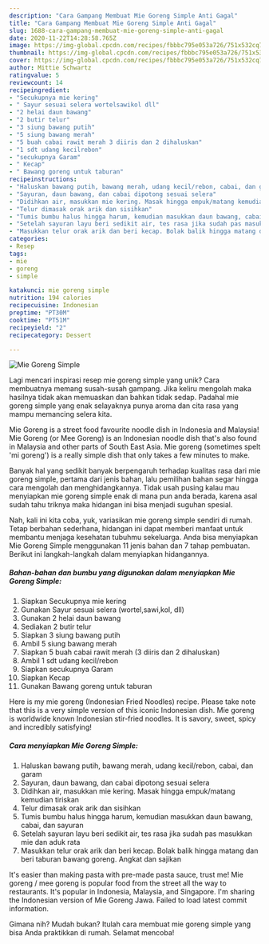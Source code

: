 ```yaml
---
description: "Cara Gampang Membuat Mie Goreng Simple Anti Gagal"
title: "Cara Gampang Membuat Mie Goreng Simple Anti Gagal"
slug: 1688-cara-gampang-membuat-mie-goreng-simple-anti-gagal
date: 2020-11-22T14:28:58.765Z
image: https://img-global.cpcdn.com/recipes/fbbbc795e053a726/751x532cq70/mie-goreng-simple-foto-resep-utama.jpg
thumbnail: https://img-global.cpcdn.com/recipes/fbbbc795e053a726/751x532cq70/mie-goreng-simple-foto-resep-utama.jpg
cover: https://img-global.cpcdn.com/recipes/fbbbc795e053a726/751x532cq70/mie-goreng-simple-foto-resep-utama.jpg
author: Mittie Schwartz
ratingvalue: 5
reviewcount: 14
recipeingredient:
- "Secukupnya mie kering"
- " Sayur sesuai selera wortelsawikol dll"
- "2 helai daun bawang"
- "2 butir telur"
- "3 siung bawang putih"
- "5 siung bawang merah"
- "5 buah cabai rawit merah 3 diiris dan 2 dihaluskan"
- "1 sdt udang kecilrebon"
- "secukupnya Garam"
- " Kecap"
- " Bawang goreng untuk taburan"
recipeinstructions:
- "Haluskan bawang putih, bawang merah, udang kecil/rebon, cabai, dan garam"
- "Sayuran, daun bawang, dan cabai dipotong sesuai selera"
- "Didihkan air, masukkan mie kering. Masak hingga empuk/matang kemudian tiriskan"
- "Telur dimasak orak arik dan sisihkan"
- "Tumis bumbu halus hingga harum, kemudian masukkan daun bawang, cabai, dan sayuran"
- "Setelah sayuran layu beri sedikit air, tes rasa jika sudah pas masukkan mie dan aduk rata"
- "Masukkan telur orak arik dan beri kecap. Bolak balik hingga matang dan beri taburan bawang goreng. Angkat dan sajikan"
categories:
- Resep
tags:
- mie
- goreng
- simple

katakunci: mie goreng simple 
nutrition: 194 calories
recipecuisine: Indonesian
preptime: "PT30M"
cooktime: "PT51M"
recipeyield: "2"
recipecategory: Dessert

---
```



![Mie Goreng Simple](https://img-global.cpcdn.com/recipes/fbbbc795e053a726/751x532cq70/mie-goreng-simple-foto-resep-utama.jpg)

Lagi mencari inspirasi resep mie goreng simple yang unik? Cara membuatnya memang susah-susah gampang. Jika keliru mengolah maka hasilnya tidak akan memuaskan dan bahkan tidak sedap. Padahal mie goreng simple yang enak selayaknya punya aroma dan cita rasa yang mampu memancing selera kita.

Mie Goreng is a street food favourite noodle dish in Indonesia and Malaysia! Mie Goreng (or Mee Goreng) is an Indonesian noodle dish that&#39;s also found in Malaysia and other parts of South East Asia. Mie goreng (sometimes spelt &#39;mi goreng&#39;) is a really simple dish that only takes a few minutes to make.

Banyak hal yang sedikit banyak berpengaruh terhadap kualitas rasa dari mie goreng simple, pertama dari jenis bahan, lalu pemilihan bahan segar hingga cara mengolah dan menghidangkannya. Tidak usah pusing kalau mau menyiapkan mie goreng simple enak di mana pun anda berada, karena asal sudah tahu triknya maka hidangan ini bisa menjadi suguhan spesial.


Nah, kali ini kita coba, yuk, variasikan mie goreng simple sendiri di rumah. Tetap berbahan sederhana, hidangan ini dapat memberi manfaat untuk membantu menjaga kesehatan tubuhmu sekeluarga. Anda bisa menyiapkan Mie Goreng Simple menggunakan 11 jenis bahan dan 7 tahap pembuatan. Berikut ini langkah-langkah dalam menyiapkan hidangannya.

<!--inarticleads1-->

##### Bahan-bahan dan bumbu yang digunakan dalam menyiapkan Mie Goreng Simple:

1. Siapkan Secukupnya mie kering
1. Gunakan  Sayur sesuai selera (wortel,sawi,kol, dll)
1. Gunakan 2 helai daun bawang
1. Sediakan 2 butir telur
1. Siapkan 3 siung bawang putih
1. Ambil 5 siung bawang merah
1. Siapkan 5 buah cabai rawit merah (3 diiris dan 2 dihaluskan)
1. Ambil 1 sdt udang kecil/rebon
1. Siapkan secukupnya Garam
1. Siapkan  Kecap
1. Gunakan  Bawang goreng untuk taburan


Here is my mie goreng (Indonesian Fried Noodles) recipe. Please take note that this is a very simple version of this iconic Indonesian dish. Mie goreng is worldwide known Indonesian stir-fried noodles. It is savory, sweet, spicy and incredibly satisfying! 

<!--inarticleads2-->

##### Cara menyiapkan Mie Goreng Simple:

1. Haluskan bawang putih, bawang merah, udang kecil/rebon, cabai, dan garam
1. Sayuran, daun bawang, dan cabai dipotong sesuai selera
1. Didihkan air, masukkan mie kering. Masak hingga empuk/matang kemudian tiriskan
1. Telur dimasak orak arik dan sisihkan
1. Tumis bumbu halus hingga harum, kemudian masukkan daun bawang, cabai, dan sayuran
1. Setelah sayuran layu beri sedikit air, tes rasa jika sudah pas masukkan mie dan aduk rata
1. Masukkan telur orak arik dan beri kecap. Bolak balik hingga matang dan beri taburan bawang goreng. Angkat dan sajikan


It&#39;s easier than making pasta with pre-made pasta sauce, trust me! Mie goreng / mee goreng is popular food from the street all the way to restaurants. It&#39;s popular in Indonesia, Malaysia, and Singapore. I&#39;m sharing the Indonesian version of Mie Goreng Jawa. Failed to load latest commit information. 

Gimana nih? Mudah bukan? Itulah cara membuat mie goreng simple yang bisa Anda praktikkan di rumah. Selamat mencoba!
